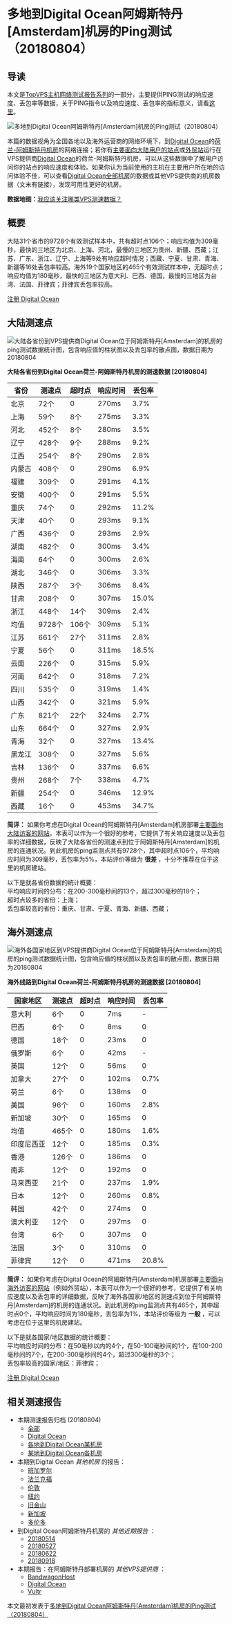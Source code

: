 #  多地到Digital Ocean阿姆斯特丹[Amsterdam]机房的Ping测试（20180804） 

## 导读

本文是[TopVPS主机网络测试报告系列](https://vps123.top/pingtest)的一部分，主要提供PING测试的响应速度、丢包率等数据，关于PING指令以及响应速度、丢包率的指标意义，请看[这里](https://vps123.top/what-is-ping.html)。

![多地到Digital Ocean阿姆斯特丹\[Amsterdam\]机房的Ping测试（20180804）](/images/thumbnails/to_do_Amsterdam.png)

本篇的数据视角为全国各地以及海外运营商的网络环境下，到[Digital Ocean](https://vps123.top/go/do)的[荷兰-阿姆斯特丹机房](https://vps123.top/digitalocean-facilities.html#amsterdam)的网络连接；若你有[主要面向大陆用户的站点](https://vps123.top/website-for-mainland-users.html)或[外贸站](https://vps123.top/website-for-internation-trade.html)运行在VPS提供商[Digital Ocean](https://vps123.top/go/do)的荷兰-阿姆斯特丹机房，可以从这些数据中了解用户访问你的站点的响应速度和体验。如果你认为当前使用的主机在主要用户所在地的访问体验不佳，可以查看[Digital Ocean全部机房](/digitalocean/isp/china/20180804-digitalocean-isp-china.md)的数据或其他VPS提供商的机房数据（文末有链接），发现可用性更好的机房。

**数据地图：**[我应该关注哪类VPS测速数据？](https://vps123.top/find-pingtest-data-you-need.html)

## 概要

大陆31个省市的9728个有效测试样本中，共有超时点106个；响应均值为309毫秒，最快的三地区为北京、上海、河北，最慢的三地区为贵州、新疆、西藏；江苏、广东、浙江、辽宁、上海等9处有响应超时情况；西藏、宁夏、甘肃、青海、新疆等16处丢包率较高。海外19个国家地区的465个有效测试样本中，无超时点；响应均值为180毫秒，最快的三地区为意大利、巴西、德国，最慢的三地区为台湾、法国、菲律宾；菲律宾丢包率较高。

[注册 Digital Ocean](https://vps123.top/go/do/_btn1)

## 大陆测速点

![大陆各省份到VPS提供商Digital Ocean位于阿姆斯特丹\[Amsterdam\]的机房的ping测试数据统计图，包含响应值的柱状图以及丢包率的散点图，数据日期为20180804](/images/pingtests/do_20180804/plot_idc_do_netherlands-amsterdam_20180804_mainland.png)

**大陆各省份到Digital Ocean荷兰-阿姆斯特丹机房的测速数据 [20180804]**

省份 | 测速点 | 超时点 | 响应时间 | 丢包率  
---|---|---|---|---  
北京 | 72个 | 0 | 270ms | 3.7%  
上海 | 59个 | 8个 | 275ms | 3.3%  
河北 | 452个 | 8个 | 280ms | 3.5%  
辽宁 | 428个 | 9个 | 288ms | 9.2%  
江西 | 254个 | 8个 | 290ms | 2.8%  
内蒙古 | 408个 | 0 | 290ms | 6.9%  
福建 | 309个 | 0 | 291ms | 4.1%  
安徽 | 400个 | 0 | 291ms | 5.5%  
重庆 | 74个 | 0 | 292ms | 11.2%  
天津 | 40个 | 0 | 293ms | 9.1%  
广西 | 436个 | 0 | 293ms | 2.9%  
湖南 | 482个 | 0 | 300ms | 3.4%  
海南 | 64个 | 0 | 300ms | 2.6%  
湖北 | 346个 | 0 | 306ms | 3.3%  
陕西 | 287个 | 3个 | 306ms | 8.4%  
甘肃 | 208个 | 0 | 307ms | 15.0%  
浙江 | 448个 | 14个 | 309ms | 2.4%  
均值 | 9728个 | 106个 | 309ms | 5.1%  
江苏 | 661个 | 27个 | 311ms | 2.8%  
宁夏 | 56个 | 0 | 311ms | 18.5%  
云南 | 226个 | 0 | 315ms | 5.9%  
河南 | 642个 | 0 | 318ms | 7.2%  
四川 | 535个 | 0 | 319ms | 1.4%  
山西 | 342个 | 0 | 321ms | 5.9%  
广东 | 821个 | 22个 | 324ms | 2.7%  
山东 | 664个 | 0 | 327ms | 2.9%  
青海 | 32个 | 0 | 327ms | 13.4%  
黑龙江 | 308个 | 0 | 327ms | 5.6%  
吉林 | 136个 | 0 | 337ms | 6.6%  
贵州 | 268个 | 7个 | 338ms | 4.7%  
新疆 | 254个 | 0 | 346ms | 12.9%  
西藏 | 16个 | 0 | 453ms | 34.7%  
  
**简评：** 如果你考虑在Digital Ocean的阿姆斯特丹[Amsterdam]机房部署[主要面向大陆访客的网站](website-for-mainland-users.html)，本表可以作为一个很好的参考，它提供了有关响应速度以及丢包率的详细数据，反映了大陆各省份的测速点到位于阿姆斯特丹[Amsterdam]的机房的连通状况。到此机房的ping监测点共有9728个，其中超时点106个，平均响应时间为309毫秒，丢包率为5%，本站评价等级为 **很差** ，十分不推荐在位于这里的机房建站。

以下是就各省份数据的统计概要：  
平均响应时间的分布：在200-300毫秒间的13个，超过300毫秒的18个；  
超时点较多的省份：上海；  
丢包率较高的省份：重庆、甘肃、宁夏、青海、新疆、西藏；

## 海外测速点

![海外各国家地区到VPS提供商Digital Ocean位于阿姆斯特丹\[Amsterdam\]的机房的ping测试数据统计图，包含响应值的柱状图以及丢包率的散点图，数据日期为20180804](/images/pingtests/do_20180804/plot_idc_do_netherlands-amsterdam_20180804_overseas.png)

**海外线路到Digital Ocean荷兰-阿姆斯特丹机房的测速数据 [20180804]**

国家地区 | 测速点 | 超时点 | 响应时间 | 丢包率  
---|---|---|---|---  
意大利 | 6个 | 0 | 7ms | -  
巴西 | 6个 | 0 | 8ms | 0  
德国 | 18个 | 0 | 23ms | 0  
俄罗斯 | 6个 | 0 | 42ms | -  
英国 | 12个 | 0 | 56ms | 0  
加拿大 | 27个 | 0 | 102ms | 0.7%  
荷兰 | 6个 | 0 | 138ms | 0  
美国 | 96个 | 0 | 160ms | 2.8%  
新加坡 | 30个 | 0 | 165ms | 0  
均值 | 465个 | 0 | 180ms | 1.6%  
印度尼西亚 | 12个 | 0 | 185ms | 0.3%  
香港 | 126个 | 0 | 186ms | 0  
南非 | 12个 | 0 | 192ms | 0  
马来西亚 | 21个 | 0 | 237ms | 1.9%  
日本 | 12个 | 0 | 260ms | 0.8%  
韩国 | 42个 | 0 | 274ms | 0  
澳大利亚 | 12个 | 0 | 297ms | 0  
台湾 | 6个 | 0 | 307ms | 0  
法国 | 3个 | 0 | 310ms | 0  
菲律宾 | 12个 | 0 | 471ms | 20.8%  
  
**简评：** 如果你考虑在Digital Ocean的阿姆斯特丹[Amsterdam]机房部署[主要面向海外访客的网站](https://vps123.top/website-for-internation-trade.html)（例如外贸站），本表可以作为一个很好的参考，它提供了有关响应速度以及丢包率的详细数据，反映了海外各国家/地区的测速点到位于阿姆斯特丹[Amsterdam]的机房的连通状况。到此机房的ping监测点共有465个，其中超时点0个，平均响应时间为180毫秒，丢包率为1%，本站评价等级为 **一般** ，可以考虑在位于这里的机房建站。

以下是就各国家/地区数据的统计概要：  
平均响应时间的分布：在50毫秒以内的4个，在50-100毫秒间的1个，在100-200毫秒间的7个，在200-300毫秒间的4个，超过300毫秒的3个；  
丢包率较高的国家/地区：菲律宾；

[注册 Digital Ocean](https://vps123.top/go/do/_btn2)

## 相关测速报告

  * 本期测速报告归档 (20180804) 
    * [全部](https://vps123.top/pingtests/20180804 "本期各VPS提供商全部测速报告")
    * [Digital Ocean](https://vps123.top/pingtests/idc-digitalocean/20180804 "本期Digital Ocean的全部测速报告")
    * [各地到Digital Ocean某机房](https://vps123.top/pingtests/idc-digitalocean/isp-global/20180804 "以Digital Ocean某机房为关注对象的视角，横向比较大陆各省份、海外各国家地区")
    * [某地到Digital Ocean各机房](https://vps123.top/pingtests/idc-digitalocean/facility-all/20180804 "以大陆某省份为关注对象的视角，横向比较Digital Ocean各机房")
  * 本期到Digital Ocean _其他机房_ 的报告： 
    * [班加罗尔](/digitalocean/idc/bangalore/20180804-digitalocean-idc-bangalore.md "多地到Digital Ocean班加罗尔机房的Ping测试 20180804")
    * [法兰克福](/digitalocean/idc/frankfurt/20180804-digitalocean-idc-frankfurt.md "多地到Digital Ocean法兰克福机房的Ping测试 20180804")
    * [伦敦](/digitalocean/idc/london/20180804-digitalocean-idc-london.md "多地到Digital Ocean伦敦机房的Ping测试 20180804")
    * [纽约](/digitalocean/idc/newyork/20180804-digitalocean-idc-newyork.md "多地到Digital Ocean纽约机房的Ping测试 20180804")
    * [旧金山](/digitalocean/idc/sanfrancisco/20180804-digitalocean-idc-sanfrancisco.md "多地到Digital Ocean旧金山机房的Ping测试 20180804")
    * [新加坡](/digitalocean/idc/singapore/20180804-digitalocean-idc-singapore.md "多地到Digital Ocean新加坡机房的Ping测试 20180804")
    * [多伦多](/digitalocean/idc/toronto/20180804-digitalocean-idc-toronto.md "多地到Digital Ocean多伦多机房的Ping测试 20180804")
  * 到Digital Ocean阿姆斯特丹机房的 _其他近期报告_ ： 
    * [20180514](/digitalocean/idc/amsterdam/20180514-digitalocean-idc-amsterdam.md "多地到Digital Ocean阿姆斯特丹机房的Ping测试 20180514")
    * [20180527](/digitalocean/idc/amsterdam/20180527-digitalocean-idc-amsterdam.md "多地到Digital Ocean阿姆斯特丹机房的Ping测试 20180527")
    * [20180622](/digitalocean/idc/amsterdam/20180622-digitalocean-idc-amsterdam.md "多地到Digital Ocean阿姆斯特丹机房的Ping测试 20180622")
    * [20180918](/digitalocean/idc/amsterdam/20180918-digitalocean-idc-amsterdam.md "多地到Digital Ocean阿姆斯特丹机房的Ping测试 20180918")
  * 本期报告：在阿姆斯特丹部署机房的 _其他VPS提供商_ ： 
    * [BandwagonHost](/bandwagon/idc/amsterdam/20180804-bwg-idc-amsterdam.md "多地到BandwagonHost阿姆斯特丹机房的Ping测试 20180804")
    * [Digital Ocean](do/idc/amsterdam/20180804-do-idc-amsterdam.md "多地到Digital Ocean阿姆斯特丹机房的Ping测试 20180804")
    * [Vultr](/vultr/idc/amsterdam/20180804-vultr-idc-amsterdam.md "多地到Vultr阿姆斯特丹机房的Ping测试 20180804")



本文最初发表于[多地到Digital Ocean阿姆斯特丹[Amsterdam]机房的Ping测试（20180804）](https://vps123.top/pingtest/20180804-digitalocean-idc-amsterdam.html)
